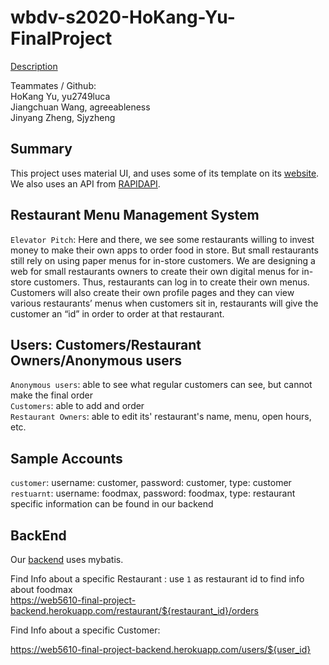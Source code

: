 # wbdv-s2020-HoKang-Yu-FinalProject
[Description](https://docs.google.com/document/d/15MdexRhb_bj57tCSDTYnTVwqin9Y62oLSSEQn9sO9ZE/edit) <br />

Teammates / Github: <br />
HoKang Yu, yu2749luca <br />
Jiangchuan Wang,  agreeableness <br />
Jinyang Zheng, Sjyzheng <br />
## Summary
This project uses material UI, and uses some of its template on its [website](https://material-ui.com/). We also uses an API from [RAPIDAPI](https://rapidapi.com/edamam/api/edamam-food-and-grocery-database). 


## Restaurant Menu Management System

`Elevator Pitch`: Here and there, we see some restaurants willing to invest money to make their own apps to order food in store. But small restaurants still rely on using paper menus for in-store customers. We are designing a web for small restaurants owners to create their own digital menus for in-store customers. Thus, restaurants can log in to create their own menus. Customers will also create their own profile pages and they can view various restaurants’ menus when customers sit in, restaurants will give the customer an “id”  in order to order at that restaurant. 

## Users: Customers/Restaurant Owners/Anonymous users
`Anonymous users`: able to see what regular customers can see, but cannot make the final order <br/>
`Customers`: able to add and order <br/>
`Restaurant Owners`: able to edit its' restaurant's name, menu, open hours, etc. <br/>

## Sample Accounts

`customer`: username: customer, password: customer, type: customer <br />
`restuarnt`: username: foodmax, password: foodmax, type: restaurant <br />
specific information can be found in our backend <br />

## BackEnd
Our [backend](https://web5610-final-project-backend.herokuapp.com/) uses mybatis. <br />

Find Info about a specific Restaurant : use `1` as restaurant id to find info about foodmax <br/>
https://web5610-final-project-backend.herokuapp.com/restaurant/${restaurant_id}/orders <br/>

Find Info about a specific Customer: 

https://web5610-final-project-backend.herokuapp.com/users/${user_id} <br />





